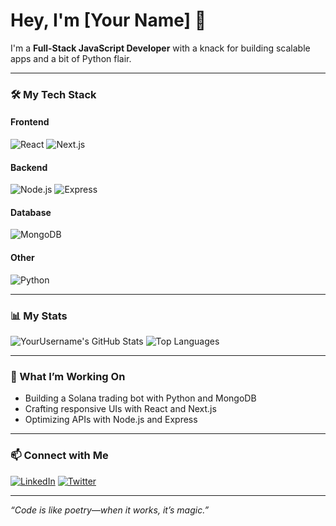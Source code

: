 # Hey, I'm [Your Name] 👋

I'm a **Full-Stack JavaScript Developer** with a knack for building scalable apps and a bit of Python flair.

---

### 🛠️ My Tech Stack

#### Frontend
![React](https://img.shields.io/badge/React-61DAFB?style=for-the-badge&logo=react&logoColor=black)
![Next.js](https://img.shields.io/badge/Next.js-000000?style=for-the-badge&logo=next.js&logoColor=white)

#### Backend
![Node.js](https://img.shields.io/badge/Node.js-339933?style=for-the-badge&logo=node.js&logoColor=white)
![Express](https://img.shields.io/badge/Express-000000?style=for-the-badge&logo=express&logoColor=white)

#### Database
![MongoDB](https://img.shields.io/badge/MongoDB-47A248?style=for-the-badge&logo=mongodb&logoColor=white)

#### Other
![Python](https://img.shields.io/badge/Python-3776AB?style=for-the-badge&logo=python&logoColor=white)

---

### 📊 My Stats
![YourUsername's GitHub Stats](https://github-readme-stats.vercel.app/api?username=yourusername&show_icons=true&theme=radical)
![Top Languages](https://github-readme-stats.vercel.app/api/top-langs/?username=yourusername&layout=compact&theme=radical)

---

### 🚀 What I’m Working On
- Building a Solana trading bot with Python and MongoDB
- Crafting responsive UIs with React and Next.js
- Optimizing APIs with Node.js and Express

---

### 📫 Connect with Me
[![LinkedIn](https://img.shields.io/badge/LinkedIn-0077B5?style=for-the-badge&logo=linkedin)](https://linkedin.com/in/yourprofile)
[![Twitter](https://img.shields.io/badge/Twitter-1DA1F2?style=for-the-badge&logo=twitter)](https://twitter.com/yourhandle)

---
*“Code is like poetry—when it works, it’s magic.”*

